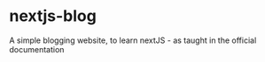 # nextjs-blog

A simple blogging website, to learn nextJS - as taught in the official documentation
